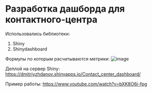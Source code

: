 # Разработка дашборда для контактного-центра

Использовались библиотеки:
1. Shiny
2. Shinydashboard

Формулы по которым расчитываются метрики: 
![image](https://github.com/ZhDmitriy/contact_center_shiny_dashboard/assets/141666797/64371681-9f8e-4a17-bc2e-b9a11f03a3d3)

Деплой на сервер Shiny:  https://dmitriyzhdanov.shinyapps.io/Contact_center_dashboard/

Пример работы: https://www.youtube.com/watch?v=bXK8O6i-fpg
